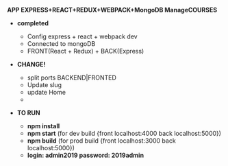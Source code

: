 **APP EXPRESS+REACT+REDUX+WEBPACK+MongoDB ManageCOURSES**

- **completed**
  - Config express + react + webpack dev
  - Connected to mongoDB
  - FRONT(React + Redux) + BACK(Express)


- **CHANGE!**
  - split  ports BACKEND|FRONTED 
  - Update slug
  - update Home
  - 


- **TO RUN**
  - **npm install**
  - **npm start** (for dev build {front localhost:4000 back localhost:5000})
  - **npm build** (for prod build {front localhost:3000 back localhost:5000})
  - **login: admin2019 password: 2019admin**
